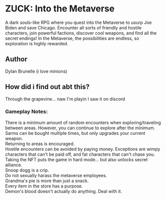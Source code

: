 # ZUCK: Into the Metaverse
A dark souls-like RPG where you quest into the Metaverse to usurp Joe Biden and save Chicago. Encounter all sorts of friendly and hostile characters, join powerful factions, discover cool weapons, and find all the secret endings! In the Metaverse, the possibilities are endless, so exploration is highly rewarded.
## Author
Dylan Brunelle (i love minions)
## How did i find out abt this?
Through the grapevine... naw I'm playin I saw it on discord

### Gameplay Notes:

There is a minimum amount of random encounters when exploring/traveling between areas. However, you can continue to explore after the minimum.<br>
Sarms can be bought multiple times, but only upgrades your current weapon.<br>
Returning to areas is encouraged.<br>
Hostile encounters can be avoided by paying money. Exceptions are wimpy characters that can't be paid off, and fat characters that can't chase you. <br>
Taking the NFT puts the game in hard mode... but also unlocks secret alliance.<br>
Snoop dogg is a crip.<br>
Do not sexually harass the metaverse employees.<br>
Grandma's pie is more than just a snack. <br>
Every item in the store has a purpose.<br>
Demon's blood doesn't actually do anything. Deal with it.<br>
